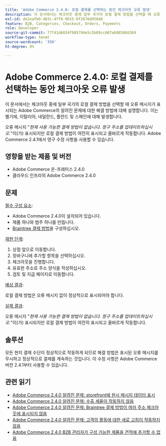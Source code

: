 ```yaml
---
title: 'Adobe Commerce 2.4.0: 로컬 결제를 선택하는 동안 체크아웃 오류 발생'
description: 이 문서에서는 체크아웃 중에 일부 국가의 로컬 결제 방법을 선택할 때 오류 메시지가 표시되는 Adobe Commerce의 알려진 문제에 대한 해결 방법에 대해 설명합니다. 이는 벨기에, 이탈리아, 네덜란드, 폴란드 및 스페인에 대해 발생합니다.
exl-id: de2eafb0-d03c-4ff8-9615-0f2676d95848
feature: B2B, Categories, Checkout, Orders, Payments
role: Developer
source-git-commit: 77f41d6034f985794e5c5b89cc007a69858683b9
workflow-type: tm+mt
source-wordcount: '350'
ht-degree: 0%

---
```


# Adobe Commerce 2.4.0: 로컬 결제를 선택하는 동안 체크아웃 오류 발생

이 문서에서는 체크아웃 중에 일부 국가의 로컬 결제 방법을 선택할 때 오류 메시지가 표시되는 Adobe Commerce의 알려진 문제에 대한 해결 방법에 대해 설명합니다. 이는 벨기에, 이탈리아, 네덜란드, 폴란드 및 스페인에 대해 발생합니다.

오류 메시지 &quot;*현재 사용 가능한 결제 방법이 없습니다. 청구 주소를 업데이트하십시오.*&quot;이(가) 표시되지만 로컬 결제 방법이 여전히 표시되고 올바르게 작동합니다. Adobe Commerce 2.4.1에서 영구 수정 사항을 사용할 수 있습니다.

## 영향을 받는 제품 및 버전

* Adobe Commerce 온-프레미스 2.4.0
* 클라우드 인프라의 Adobe Commerce 2.4.0

## 문제

<u>필수 구성 요소</u>:

* Adobe Commerce 2.4.0이 설치되어 있습니다.
* 제품 하나와 범주 하나를 만듭니다.
* [Braintree 결제 방법](https://developer.adobe.com/commerce/webapi/graphql/payment-methods/braintree/)을 구성하십시오.

<u>재현 단계</u>:

1. 상점 앞으로 이동합니다.
1. 장바구니에 추가할 항목을 선택하십시오.
1. 체크아웃을 진행합니다.
1. 유효한 주소로 주소 양식을 작성하십시오.
1. 검토 및 지급 페이지로 이동합니다.

<u>예상 결과</u>:

로컬 결제 방법은 오류 메시지 없이 정상적으로 표시되어야 합니다.

<u>실제 결과</u>:

오류 메시지 &quot;*현재 사용 가능한 결제 방법이 없습니다. 청구 주소를 업데이트하십시오.*&quot;이(가) 표시되지만 로컬 결제 방법이 여전히 표시되고 올바르게 작동합니다.

## 솔루션

모든 현지 결제 수단이 정상적으로 작동하게 되므로 해결 방법은 표시된 오류 메시지를 무시하고 정상적으로 결제를 계속하는 것입니다. 이 수정 사항은 Adobe Commerce 버전 2.4.1부터 사용할 수 있습니다.

## 관련 읽기

* [Adobe Commerce 2.4.0 알려진 문제: storefront에 원시 메시지 데이터 표시](/help/troubleshooting/storefront/magento-2-4-0-issue-storefront-raw-message-data-display.md)
* [Adobe Commerce 2.4.0 알려진 문제: 수출 세율이 작동하지 않음](/help/troubleshooting/miscellaneous/magento-2-4-0-known-issue-export-tax-rates-does-not-work.md)
* [Adobe Commerce 2.4.0 알려진 문제: Braintree 결제 방법이 여러 주소 체크아웃에 표시되지 않음](/help/troubleshooting/payments/magento-2-4-0-braintree-not-in-multiple-addresses-checkout.md)
* [Adobe Commerce 2.4.0 알려진 문제: 고객의 활동에 대한 새로 고침이 작동하지 않음](/help/troubleshooting/miscellaneous/magento-2-4-0-refresh-on-customer-activities-does-not-work.md)
* [Adobe Commerce 2.4.0 B2B 관리자가 구성 가능한 제품을 견적에 추가할 수 없음](/help/troubleshooting/miscellaneous/magento-2-4-0-b2b-admin-can-t-add-configurable-product-to-quote.md)
